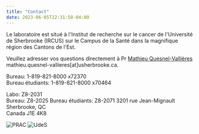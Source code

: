 ```yaml
---
title: "Contact"
date: 2023-06-05T22:31:58-04:00
---
```


Le laboratoire est situé à l'Institut de recherche sur le
cancer de l'Université de Sherbrooke (IRCUS)
sur le Campus de la Santé
dans la magnifique région des Cantons de l'Est.

Veuillez adresser vos questions directement à Pr
[Mathieu Quesnel-Vallières](mailto:mathieu.quesnel-vallieres@usherbrooke.ca)  
mathieu.quesnel-vallieres[at]usherbrooke.ca.

Bureau: 1-819-821-8000 x72370  
Bureau étudiants: 1-819-821-8000 x70464

Labo: Z8-2031  
Bureau: Z8-2025
Bureau étudiants: Z8-2071
3201 rue Jean-Mignault  
Sherbrooke, QC  
Canada J1E 4K8

![PRAC](/img/prac_arrow_hires.png)
![UdeS](/img/UdeS_logo.png)

